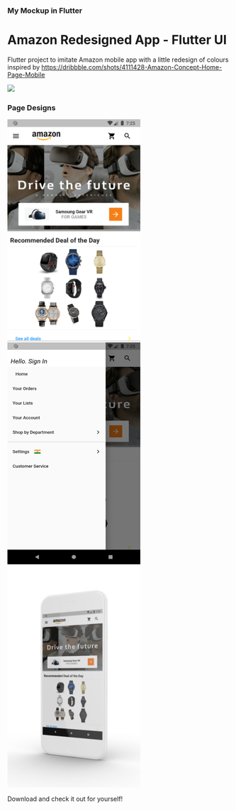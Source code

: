 


### My Mockup in Flutter

# Amazon Redesigned App - Flutter UI
Flutter project to imitate Amazon mobile app with a little redesign of colours inspired by 
https://dribbble.com/shots/4111428-Amazon-Concept-Home-Page-Mobile

<img src="https://static.dribbble.com/users/972024/screenshots/4111428/amazon-home-page-mobile_1x.jpg" width="600"/>

### Page Designs
<img src="/ss1.png" width="300" height="500" />     <img src="/ss2.png" width="300" height="500" />  <img src="/ss4.png" width="300" height="500"/>

Download and check it out for yourself!
